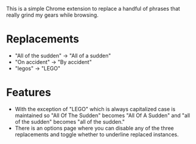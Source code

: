This is a simple Chrome extension to replace a handful of phrases that really grind my gears while browsing.

# Replacements

- "All of the sudden" -> "All of a sudden"
- "On accident" -> "By accident"
- "legos" -> "LEGO"

# Features

- With the exception of "LEGO" which is always capitalized case is maintained so "All Of The Sudden" becomes "All Of A Sudden" and "all of the sudden" becomes "all of the sudden."
- There is an options page where you can disable any of the three replacements and toggle whether to underline replaced instances.
